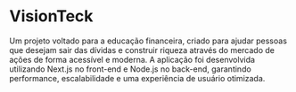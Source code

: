 # VisionTeck
Um projeto voltado para a educação financeira, criado para ajudar pessoas que desejam sair das dívidas e construir riqueza através do mercado de ações de forma acessível e moderna.
A aplicação foi desenvolvida utilizando Next.js no front-end e Node.js no back-end, garantindo performance, escalabilidade e uma experiência de usuário otimizada.
